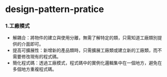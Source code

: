 # design-pattern-pratice

### 1.工廠模式
* 解耦合：將物件的建立與使用分離，無需了解特定的類，只需知道工廠類別提供的介面即可。
* 提高可擴展性：新增新的產品類時，只需擴展工廠類或建立新的工廠類，而不需要修改現有的程式碼。
* 簡化程式碼：透過工廠模式，程式碼中的實例化邏輯集中在一個地方，避免在多個地方重複程式碼。